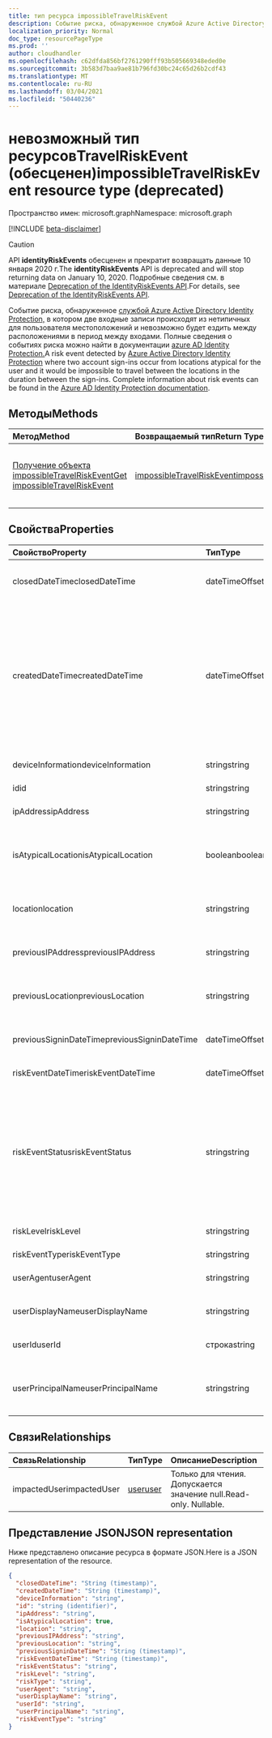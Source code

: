 ```yaml
---
title: тип ресурса impossibleTravelRiskEvent
description: Событие риска, обнаруженное службой Azure Active Directory Identity Protection, в котором две входные записи происходят из нетипичных для пользователя местоположений и невозможно будет ездить между расположениями в период между входами. Полные сведения о событиях риска можно найти в документации по защите удостоверений Azure AD.
localization_priority: Normal
doc_type: resourcePageType
ms.prod: ''
author: cloudhandler
ms.openlocfilehash: c62dfda856bf2761290fff93b505669348eded0e
ms.sourcegitcommit: 3b583d7baa9ae81b796fd30bc24c65d26b2cdf43
ms.translationtype: MT
ms.contentlocale: ru-RU
ms.lasthandoff: 03/04/2021
ms.locfileid: "50440236"
---
```

# <a name="impossibletravelriskevent-resource-type-deprecated"></a><span data-ttu-id="e78f8-103">невозможный тип ресурсовTravelRiskEvent (обесценен)</span><span class="sxs-lookup"><span data-stu-id="e78f8-103">impossibleTravelRiskEvent resource type (deprecated)</span></span>

<span data-ttu-id="e78f8-104">Пространство имен: microsoft.graph</span><span class="sxs-lookup"><span data-stu-id="e78f8-104">Namespace: microsoft.graph</span></span>

[!INCLUDE [beta-disclaimer](../../includes/beta-disclaimer.md)]

>[!CAUTION]
><span data-ttu-id="e78f8-105">API **identityRiskEvents** обесценен и прекратит возвращать данные 10 января 2020 г.</span><span class="sxs-lookup"><span data-stu-id="e78f8-105">The **identityRiskEvents** API is deprecated and will stop returning data on January 10, 2020.</span></span> <span data-ttu-id="e78f8-106">Подробные сведения см. в материале [Deprecation of the IdentityRiskEvents API](https://developer.microsoft.com/office/blogs/deprecatation-of-the-identityriskevents-api/).</span><span class="sxs-lookup"><span data-stu-id="e78f8-106">For details, see [Deprecation of the IdentityRiskEvents API](https://developer.microsoft.com/office/blogs/deprecatation-of-the-identityriskevents-api/).</span></span>

<span data-ttu-id="e78f8-107">Событие риска, обнаруженное [службой Azure Active Directory Identity Protection,](/azure/active-directory/identity-protection/overview-identity-protection) в котором две входные записи происходят из нетипичных для пользователя местоположений и невозможно будет ездить между расположениями в период между входами. Полные сведения о событиях риска можно найти в документации [azure AD Identity Protection.](/azure/active-directory/identity-protection/overview-identity-protection)</span><span class="sxs-lookup"><span data-stu-id="e78f8-107">A risk event detected by [Azure Active Directory Identity Protection](/azure/active-directory/identity-protection/overview-identity-protection) where two account sign-ins occur from locations atypical for the user and it would be impossible to travel between the locations in the duration between the sign-ins. Complete information about risk events can be found in the [Azure AD Identity Protection documentation](/azure/active-directory/identity-protection/overview-identity-protection).</span></span>


## <a name="methods"></a><span data-ttu-id="e78f8-108">Методы</span><span class="sxs-lookup"><span data-stu-id="e78f8-108">Methods</span></span>

| <span data-ttu-id="e78f8-109">Метод</span><span class="sxs-lookup"><span data-stu-id="e78f8-109">Method</span></span>           | <span data-ttu-id="e78f8-110">Возвращаемый тип</span><span class="sxs-lookup"><span data-stu-id="e78f8-110">Return Type</span></span>    |<span data-ttu-id="e78f8-111">Описание</span><span class="sxs-lookup"><span data-stu-id="e78f8-111">Description</span></span>|
|:---------------|:--------|:----------|
|[<span data-ttu-id="e78f8-112">Получение объекта impossibleTravelRiskEvent</span><span class="sxs-lookup"><span data-stu-id="e78f8-112">Get impossibleTravelRiskEvent</span></span>](../api/impossibletravelriskevent-get.md) | [<span data-ttu-id="e78f8-113">impossibleTravelRiskEvent</span><span class="sxs-lookup"><span data-stu-id="e78f8-113">impossibleTravelRiskEvent</span></span>](impossibletravelriskevent.md) |<span data-ttu-id="e78f8-114">Чтение свойств и связей невозможного объектаTravelRiskEvent.</span><span class="sxs-lookup"><span data-stu-id="e78f8-114">Read properties and relationships of impossibleTravelRiskEvent object.</span></span>|

## <a name="properties"></a><span data-ttu-id="e78f8-115">Свойства</span><span class="sxs-lookup"><span data-stu-id="e78f8-115">Properties</span></span>
| <span data-ttu-id="e78f8-116">Свойство</span><span class="sxs-lookup"><span data-stu-id="e78f8-116">Property</span></span>     | <span data-ttu-id="e78f8-117">Тип</span><span class="sxs-lookup"><span data-stu-id="e78f8-117">Type</span></span>   |<span data-ttu-id="e78f8-118">Описание</span><span class="sxs-lookup"><span data-stu-id="e78f8-118">Description</span></span>|
|:---------------|:--------|:----------|
|<span data-ttu-id="e78f8-119">closedDateTime</span><span class="sxs-lookup"><span data-stu-id="e78f8-119">closedDateTime</span></span>|<span data-ttu-id="e78f8-120">dateTimeOffset</span><span class="sxs-lookup"><span data-stu-id="e78f8-120">dateTimeOffset</span></span>| <span data-ttu-id="e78f8-121">Дата и время закрытия события риска</span><span class="sxs-lookup"><span data-stu-id="e78f8-121">The date and time that the risk event was closed</span></span>|
|<span data-ttu-id="e78f8-122">createdDateTime</span><span class="sxs-lookup"><span data-stu-id="e78f8-122">createdDateTime</span></span>|<span data-ttu-id="e78f8-123">dateTimeOffset</span><span class="sxs-lookup"><span data-stu-id="e78f8-123">dateTimeOffset</span></span>| <span data-ttu-id="e78f8-124">Дата и время создания события риска.</span><span class="sxs-lookup"><span data-stu-id="e78f8-124">The date and time that the risk event was created.</span></span> <span data-ttu-id="e78f8-125">Это всегда больше или равно дате самого события риска.</span><span class="sxs-lookup"><span data-stu-id="e78f8-125">This is always greater than or equal to the datetime of the risk event itself.</span></span> <span data-ttu-id="e78f8-126">Это правильное свойство, используемее в качестве фильтра при запросе событий риска.</span><span class="sxs-lookup"><span data-stu-id="e78f8-126">This is the correct property to use as a filter when querying risk events.</span></span>|
|<span data-ttu-id="e78f8-127">deviceInformation</span><span class="sxs-lookup"><span data-stu-id="e78f8-127">deviceInformation</span></span>|<span data-ttu-id="e78f8-128">string</span><span class="sxs-lookup"><span data-stu-id="e78f8-128">string</span></span>| <span data-ttu-id="e78f8-129">Сведения об устройстве</span><span class="sxs-lookup"><span data-stu-id="e78f8-129">Information about the device</span></span>|
|<span data-ttu-id="e78f8-130">id</span><span class="sxs-lookup"><span data-stu-id="e78f8-130">id</span></span>|<span data-ttu-id="e78f8-131">string</span><span class="sxs-lookup"><span data-stu-id="e78f8-131">string</span></span>| <span data-ttu-id="e78f8-132">Только для чтения</span><span class="sxs-lookup"><span data-stu-id="e78f8-132">Read-only</span></span>|
|<span data-ttu-id="e78f8-133">ipAddress</span><span class="sxs-lookup"><span data-stu-id="e78f8-133">ipAddress</span></span>|<span data-ttu-id="e78f8-134">string</span><span class="sxs-lookup"><span data-stu-id="e78f8-134">string</span></span>| <span data-ttu-id="e78f8-135">IP-адрес второго входного</span><span class="sxs-lookup"><span data-stu-id="e78f8-135">The IP address of the second sign-in</span></span>|
|<span data-ttu-id="e78f8-136">isAtypicalLocation</span><span class="sxs-lookup"><span data-stu-id="e78f8-136">isAtypicalLocation</span></span>|<span data-ttu-id="e78f8-137">boolean</span><span class="sxs-lookup"><span data-stu-id="e78f8-137">boolean</span></span>| <span data-ttu-id="e78f8-138">Если одно из местоположений нетипично для пользователя</span><span class="sxs-lookup"><span data-stu-id="e78f8-138">If one of the locations is atypical for the user</span></span>|
|<span data-ttu-id="e78f8-139">location</span><span class="sxs-lookup"><span data-stu-id="e78f8-139">location</span></span>|<span data-ttu-id="e78f8-140">string</span><span class="sxs-lookup"><span data-stu-id="e78f8-140">string</span></span>| <span data-ttu-id="e78f8-141">Расположение, присоединенное к IP-адресу второго входного</span><span class="sxs-lookup"><span data-stu-id="e78f8-141">The location attached to the IP address of the second sign-in</span></span>|
|<span data-ttu-id="e78f8-142">previousIPAddress</span><span class="sxs-lookup"><span data-stu-id="e78f8-142">previousIPAddress</span></span>|<span data-ttu-id="e78f8-143">string</span><span class="sxs-lookup"><span data-stu-id="e78f8-143">string</span></span>| <span data-ttu-id="e78f8-144">IP-адрес первого входного</span><span class="sxs-lookup"><span data-stu-id="e78f8-144">The IP address of the first sign-in</span></span>|
|<span data-ttu-id="e78f8-145">previousLocation</span><span class="sxs-lookup"><span data-stu-id="e78f8-145">previousLocation</span></span>|<span data-ttu-id="e78f8-146">string</span><span class="sxs-lookup"><span data-stu-id="e78f8-146">string</span></span>| <span data-ttu-id="e78f8-147">Расположение, присоединенное к IP-адресу первого входного</span><span class="sxs-lookup"><span data-stu-id="e78f8-147">The location attached to the IP address of the first sign-in</span></span>|
|<span data-ttu-id="e78f8-148">previousSigninDateTime</span><span class="sxs-lookup"><span data-stu-id="e78f8-148">previousSigninDateTime</span></span>|<span data-ttu-id="e78f8-149">dateTimeOffset</span><span class="sxs-lookup"><span data-stu-id="e78f8-149">dateTimeOffset</span></span>| <span data-ttu-id="e78f8-150">Дата и время первого входного</span><span class="sxs-lookup"><span data-stu-id="e78f8-150">The date and time of the first sign-in</span></span>|
|<span data-ttu-id="e78f8-151">riskEventDateTime</span><span class="sxs-lookup"><span data-stu-id="e78f8-151">riskEventDateTime</span></span>|<span data-ttu-id="e78f8-152">dateTimeOffset</span><span class="sxs-lookup"><span data-stu-id="e78f8-152">dateTimeOffset</span></span>| <span data-ttu-id="e78f8-153">Дата и время второго входного</span><span class="sxs-lookup"><span data-stu-id="e78f8-153">The date and time of the second sign-in</span></span>|
|<span data-ttu-id="e78f8-154">riskEventStatus</span><span class="sxs-lookup"><span data-stu-id="e78f8-154">riskEventStatus</span></span>|<span data-ttu-id="e78f8-155">string</span><span class="sxs-lookup"><span data-stu-id="e78f8-155">string</span></span>| <span data-ttu-id="e78f8-156">Возможные значения: `active`, `remediated`, `dismissedAsFixed`, `dismissedAsFalsePositive`, `dismissedAsIgnore`, `loginBlocked`, `closedMfaAuto`, `closedMultipleReasons`.</span><span class="sxs-lookup"><span data-stu-id="e78f8-156">Possible values are: `active`, `remediated`, `dismissedAsFixed`, `dismissedAsFalsePositive`, `dismissedAsIgnore`, `loginBlocked`, `closedMfaAuto`, `closedMultipleReasons`.</span></span>|
|<span data-ttu-id="e78f8-157">riskLevel</span><span class="sxs-lookup"><span data-stu-id="e78f8-157">riskLevel</span></span>|<span data-ttu-id="e78f8-158">string</span><span class="sxs-lookup"><span data-stu-id="e78f8-158">string</span></span>| <span data-ttu-id="e78f8-159">Возможные значения: `low`, `medium`, `high`.</span><span class="sxs-lookup"><span data-stu-id="e78f8-159">Possible values are: `low`, `medium`, `high`.</span></span>|
|<span data-ttu-id="e78f8-160">riskEventType</span><span class="sxs-lookup"><span data-stu-id="e78f8-160">riskEventType</span></span>|<span data-ttu-id="e78f8-161">string</span><span class="sxs-lookup"><span data-stu-id="e78f8-161">string</span></span>| <span data-ttu-id="e78f8-162">Тип риска</span><span class="sxs-lookup"><span data-stu-id="e78f8-162">The type of risk</span></span>|
|<span data-ttu-id="e78f8-163">userAgent</span><span class="sxs-lookup"><span data-stu-id="e78f8-163">userAgent</span></span>|<span data-ttu-id="e78f8-164">string</span><span class="sxs-lookup"><span data-stu-id="e78f8-164">string</span></span>| <span data-ttu-id="e78f8-165">Строка агента пользователя браузера</span><span class="sxs-lookup"><span data-stu-id="e78f8-165">The browser's user agent string</span></span>|
|<span data-ttu-id="e78f8-166">userDisplayName</span><span class="sxs-lookup"><span data-stu-id="e78f8-166">userDisplayName</span></span>|<span data-ttu-id="e78f8-167">string</span><span class="sxs-lookup"><span data-stu-id="e78f8-167">string</span></span>| <span data-ttu-id="e78f8-168">Имя пользователя, на которого существует риск</span><span class="sxs-lookup"><span data-stu-id="e78f8-168">The name of the user at risk</span></span>|
|<span data-ttu-id="e78f8-169">userId</span><span class="sxs-lookup"><span data-stu-id="e78f8-169">userId</span></span>|<span data-ttu-id="e78f8-170">строка</span><span class="sxs-lookup"><span data-stu-id="e78f8-170">string</span></span>| <span data-ttu-id="e78f8-171">ID пользователя, на который существует риск</span><span class="sxs-lookup"><span data-stu-id="e78f8-171">The id of the user at risk</span></span>|
|<span data-ttu-id="e78f8-172">userPrincipalName</span><span class="sxs-lookup"><span data-stu-id="e78f8-172">userPrincipalName</span></span>|<span data-ttu-id="e78f8-173">string</span><span class="sxs-lookup"><span data-stu-id="e78f8-173">string</span></span>| <span data-ttu-id="e78f8-174">Основное имя пользователя пользователя, на которого существует риск</span><span class="sxs-lookup"><span data-stu-id="e78f8-174">The user principal name of the user at risk</span></span>|

## <a name="relationships"></a><span data-ttu-id="e78f8-175">Связи</span><span class="sxs-lookup"><span data-stu-id="e78f8-175">Relationships</span></span>
| <span data-ttu-id="e78f8-176">Связь</span><span class="sxs-lookup"><span data-stu-id="e78f8-176">Relationship</span></span> | <span data-ttu-id="e78f8-177">Тип</span><span class="sxs-lookup"><span data-stu-id="e78f8-177">Type</span></span>   |<span data-ttu-id="e78f8-178">Описание</span><span class="sxs-lookup"><span data-stu-id="e78f8-178">Description</span></span>|
|:---------------|:--------|:----------|
|<span data-ttu-id="e78f8-179">impactedUser</span><span class="sxs-lookup"><span data-stu-id="e78f8-179">impactedUser</span></span>|[<span data-ttu-id="e78f8-180">user</span><span class="sxs-lookup"><span data-stu-id="e78f8-180">user</span></span>](user.md)| <span data-ttu-id="e78f8-p103">Только для чтения. Допускается значение null.</span><span class="sxs-lookup"><span data-stu-id="e78f8-p103">Read-only. Nullable.</span></span>|

## <a name="json-representation"></a><span data-ttu-id="e78f8-183">Представление JSON</span><span class="sxs-lookup"><span data-stu-id="e78f8-183">JSON representation</span></span>

<span data-ttu-id="e78f8-184">Ниже представлено описание ресурса в формате JSON.</span><span class="sxs-lookup"><span data-stu-id="e78f8-184">Here is a JSON representation of the resource.</span></span>

<!-- {
  "blockType": "resource",
  "keyProperty": "id",
  "optionalProperties": [

  ],
  "@odata.type": "microsoft.graph.impossibleTravelRiskEvent"
}-->

```json
{
  "closedDateTime": "String (timestamp)",
  "createdDateTime": "String (timestamp)",
  "deviceInformation": "string",
  "id": "string (identifier)",
  "ipAddress": "string",
  "isAtypicalLocation": true,
  "location": "string",
  "previousIPAddress": "string",
  "previousLocation": "string",
  "previousSigninDateTime": "String (timestamp)",
  "riskEventDateTime": "String (timestamp)",
  "riskEventStatus": "string",
  "riskLevel": "string",
  "riskType": "string",
  "userAgent": "string",
  "userDisplayName": "string",
  "userId": "string",
  "userPrincipalName": "string",
  "riskEventType": "string"
}

```

<!-- uuid: 8fcb5dbc-d5aa-4681-8e31-b001d5168d79
2015-10-25 14:57:30 UTC -->
<!--
{
  "type": "#page.annotation",
  "description": "impossibleTravelRiskEvent resource",
  "keywords": "",
  "section": "documentation",
  "tocPath": "",
  "suppressions": []
}
-->
